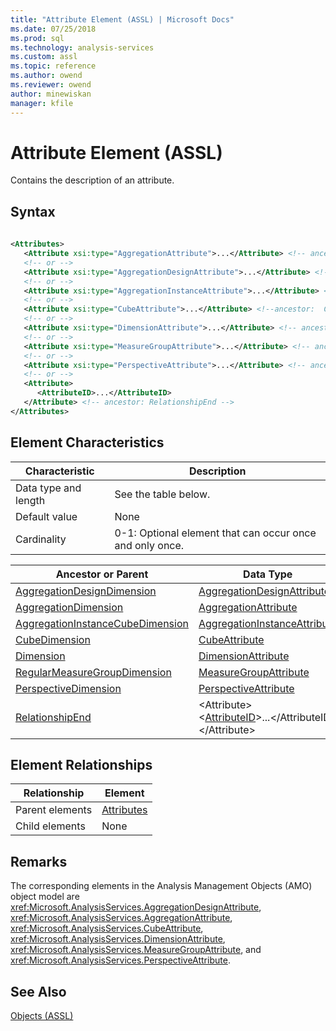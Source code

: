 ```yaml
---
title: "Attribute Element (ASSL) | Microsoft Docs"
ms.date: 07/25/2018
ms.prod: sql
ms.technology: analysis-services
ms.custom: assl
ms.topic: reference
ms.author: owend
ms.reviewer: owend
author: minewiskan
manager: kfile
---
```

# Attribute Element (ASSL)

  Contains the description of an attribute.  
  
## Syntax  
  
```xml  
  
<Attributes>  
   <Attribute xsi:type="AggregationAttribute">...</Attribute> <!-- ancestor: AggregationDimension -->  
   <!-- or -->  
   <Attribute xsi:type="AggregationDesignAttribute">...</Attribute> <!-- ancestor: AggregationDesignDimension -->  
   <!-- or -->  
   <Attribute xsi:type="AggregationInstanceAttribute">...</Attribute> <!-- ancestor: AggregationInstanceCubeDimension -->  
   <!-- or -->  
   <Attribute xsi:type="CubeAttribute">...</Attribute> <!--ancestor:  CubeDimension -->  
   <!-- or -->  
   <Attribute xsi:type="DimensionAttribute">...</Attribute> <!-- ancestor: Dimension -->  
   <!-- or -->  
   <Attribute xsi:type="MeasureGroupAttribute">...</Attribute> <!-- ancestor: RegularMeasureGroupDimension -->  
   <!-- or -->  
   <Attribute xsi:type="PerspectiveAttribute">...</Attribute> <!-- ancestor: PerspectiveDimension -->  
   <!-- or -->  
   <Attribute>  
      <AttributeID>...</AttributeID>  
   </Attribute> <!-- ancestor: RelationshipEnd -->  
</Attributes>  
```  
  
## Element Characteristics  
  
|Characteristic|Description|  
|--------------------|-----------------|  
|Data type and length|See the table below.|  
|Default value|None|  
|Cardinality|0-1: Optional element that can occur once and only once.|  
  
|Ancestor or Parent|Data Type|  
|------------------------|---------------|  
|[AggregationDesignDimension](data-type/aggregationdesigndimension-data-type-assl.md)|[AggregationDesignAttribute](data-type/aggregationdesignattribute-data-type-assl.md)|  
|[AggregationDimension](data-type/aggregationdimension-data-type-assl.md)|[AggregationAttribute](data-type/aggregationattribute-data-type-assl.md)|  
|[AggregationInstanceCubeDimension](data-type/aggregationinstancecubedimension-data-type-assl.md)|[AggregationInstanceAttribute](data-type/aggregationinstanceattribute-data-type-assl.md)|  
|[CubeDimension](data-type/cubedimension-data-type-assl.md)|[CubeAttribute](data-type/cubeattribute-data-type-assl.md)|  
|[Dimension](../objects/dimension-element-assl.md)|[DimensionAttribute](data-type/dimensionattribute-data-type-assl.md)|  
|[RegularMeasureGroupDimension](data-type/regularmeasuregroupdimension-data-type-assl.md)|[MeasureGroupAttribute](data-type/measuregroupattribute-data-type-assl.md)|  
|[PerspectiveDimension](data-type/perspectivedimension-data-type-assl.md)|[PerspectiveAttribute](data-type/perspectiveattribute-data-type-assl.md)|  
|[RelationshipEnd](data-type/relationshipend-data-type-assl.md)|\<Attribute><br />      \<[AttributeID](../properties/attributeid-element-assl.md)>...\</AttributeID>\</Attribute>|  
  
## Element Relationships  
  
|Relationship|Element|  
|------------------|-------------|  
|Parent elements|[Attributes](../collections/attributes-element-assl.md)|  
|Child elements|None|  
  
## Remarks  
 The corresponding elements in the Analysis Management Objects (AMO) object model are <xref:Microsoft.AnalysisServices.AggregationDesignAttribute>, <xref:Microsoft.AnalysisServices.AggregationAttribute>, <xref:Microsoft.AnalysisServices.CubeAttribute>, <xref:Microsoft.AnalysisServices.DimensionAttribute>, <xref:Microsoft.AnalysisServices.MeasureGroupAttribute>, and <xref:Microsoft.AnalysisServices.PerspectiveAttribute>.  
  
## See Also  
 [Objects &#40;ASSL&#41;](../objects/objects-assl.md)  
  
  

